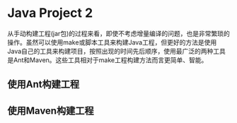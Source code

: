 # Java Project 2
从手动构建工程(jar包)的过程来看，即使不考虑增量编译的问题，也是非常繁琐的操作。虽然可以使用make或脚本工具来构建Java工程，但更好的方法是使用Java自己的工具来构建项目，按照出现的时间先后顺序，使用最广泛的两种工具是Ant和Maven。这些工具相对于make工程构建方法而言更简单、智能。
## 使用Ant构建工程
## 使用Maven构建工程
